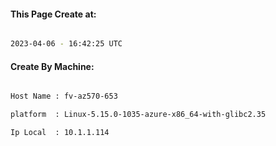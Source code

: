 
   
#### This Page Create at:

```bash

2023-04-06 - 16:42:25 UTC

```

#### Create By Machine:

```bash

Host Name : fv-az570-653

platform  : Linux-5.15.0-1035-azure-x86_64-with-glibc2.35

Ip Local  : 10.1.1.114

```


